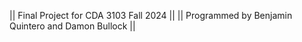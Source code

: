 ||       Final Project for CDA 3103 Fall 2024        ||
|| Programmed by Benjamin Quintero and Damon Bullock ||
